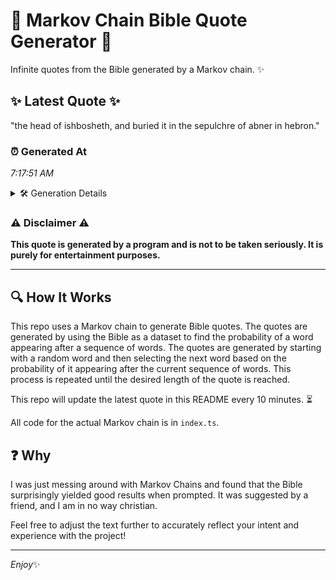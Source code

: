 # 📖 Markov Chain Bible Quote Generator 📖

Infinite quotes from the Bible generated by a Markov chain. ✨

## ✨ Latest Quote ✨
"the head of ishbosheth, and buried it in the sepulchre of abner in hebron."

### ⏰ Generated At
*7:17:51 AM*

<details>
    <summary>🛠️ Generation Details</summary>
    <p>
        <strong>🌱 Seed:</strong> the<br>
        <strong>🔄 Iterations:</strong> 13<br>
        <strong>📜 Context History:</strong><br>[ the ]: head<br>[ the, head ]: of<br>[ the, head, of ]: ishbosheth,<br>[ the, head, of, ishbosheth, ]: and<br>[ the, head, of, ishbosheth,, and ]: buried<br>[ the, head, of, ishbosheth,, and, buried ]: it<br>[ head, of, ishbosheth,, and, buried, it ]: in<br>[ of, ishbosheth,, and, buried, it, in ]: the<br>[ ishbosheth,, and, buried, it, in, the ]: sepulchre<br>[ and, buried, it, in, the, sepulchre ]: of<br>[ buried, it, in, the, sepulchre, of ]: abner<br>[ it, in, the, sepulchre, of, abner ]: in<br>[ in, the, sepulchre, of, abner, in ]: hebron.<br>
    </p>
</details>

### ⚠️ Disclaimer ⚠️
**This quote is generated by a program and is not to be taken seriously. It is purely for entertainment purposes.**

---

## 🔍 How It Works

This repo uses a Markov chain to generate Bible quotes. The quotes are generated by using the Bible as a dataset to find the probability of a word appearing after a sequence of words. The quotes are generated by starting with a random word and then selecting the next word based on the probability of it appearing after the current sequence of words. This process is repeated until the desired length of the quote is reached.

This repo will update the latest quote in this README every 10 minutes. ⏳

All code for the actual Markov chain is in `index.ts`.

## ❓ Why

I was just messing around with Markov Chains and found that the Bible surprisingly yielded good results when prompted. 
It was suggested by a friend, and I am in no way christian.

Feel free to adjust the text further to accurately reflect your intent and experience with the project!

---

*Enjoy*✨

